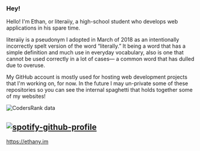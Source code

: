 ### Hey!

Hello! I'm Ethan, or literaiiy, a high-school student who develops web applications in his spare time.

literaiiy is a pseudonym I adopted in March of 2018 as an intentionally incorrectly spelt version of the word “literally.” It being a word that has a simple definition and much use in everyday vocabulary, also is one that cannot be used correctly in a lot of cases— a common word that has dulled due to overuse.

My GitHub account is mostly used for hosting web development projects that I'm working on, for now. In the future I may un-private some of these repositories so you can see the internal spaghetti that holds together some of my websites!

![CodersRank data](https://cr-ss-service.azurewebsites.net/api/ScreenShot?widget=summary&username=literaiiy)

[![spotify-github-profile](https://spotify-github-profile.vercel.app/api/view?uid=nlkgi4ilbezv6ilh12pmnreeq&cover_image=true&theme=natemoo-re&bar_color=53b14f&bar_color_cover=false)](https://github.com/kittinan/spotify-github-profile)
---

https://ethany.im

